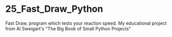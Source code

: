 # 25_Fast_Draw_Python
Fast Draw, program which tests your reaction speed. My educational project from Al Sweigart's "The Big Book of Small Python Projects"
